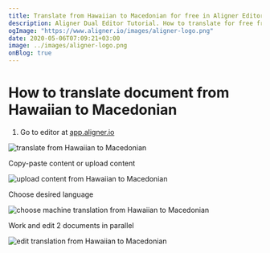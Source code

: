 ```yaml
---
title: Translate from Hawaiian to Macedonian for free in Aligner Editor
description: Aligner Dual Editor Tutorial. How to translate for free from Hawaiian to Macedonian. Aligner is multilingual document management platform. 
ogImage: "https://www.aligner.io/images/aligner-logo.png"
date: 2020-05-06T07:09:21+03:00
image: ../images/aligner-logo.png
onBlog: true
---
```


# How to translate document from Hawaiian to Macedonian

1. Go to editor at [app.aligner.io](https://app.aligner.io "Aligner App web page")

![translate from Hawaiian to Macedonian](../aligner-blank-editor.png "translate from Hawaiian to Macedonian")

Copy-paste content or upload content

![upload content from Hawaiian to Macedonian](../aligner-uploaded-document.png "upload content from Hawaiian to Macedonian")

Choose desired language

![choose machine translation from Hawaiian to Macedonian](../aligner-language-dropdown.png "choose machine translation from Hawaiian to Macedonian")

Work and edit 2 documents in parallel

![edit translation from Hawaiian to Macedonian](../aligner-double-sitded-editor.png "edit translation from Hawaiian to Macedonian")

